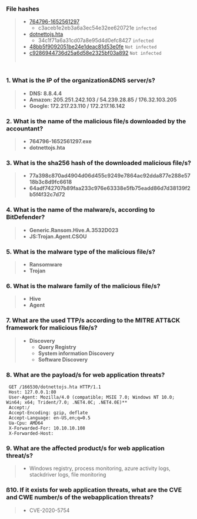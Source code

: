 
### File hashes


> - <a href="files/764796-1652561297.exe">764796-1652561297</a>
>     - c3aceb1e2eb3a6a3ec54e32ee620721e `infected`
> - <a href="files/dotnettojs.hta">dotnettojs.hta</a>
>    - 34c1f71a6a31cd07a8e95d4d0efc8427 `infected`
> - <a href="files/heartbeat-1652561296.html">48bb5f9092051be24e1deac81d53e0fe</a> `Not infected`
> - <a href="files/script%3E">c9286944736d25a6d58e2325bf03a892</a> `Not infected`
<br><br>
#

### 1. What is the IP of the organization&DNS server/s?

> - **DNS: 8.8.4.4**
> - **Amazon: 205.251.242.103 / 54.239.28.85 / 176.32.103.205**
> - **Google: 172.217.23.110 / 172.217.16.142**

### 2. What is the name of the malicious file/s downloaded by the accountant?

> - **764796-1652561297.exe**
> - **dotnettojs.hta**

### 3. What is the sha256 hash of the downloaded malicious file/s?

> - **77a398c870ad4904d06d455c9249e7864ac92dda877e288e5718b3c8d9fc6618**
> - **64adf742707b89faa233c976e63338e5fb75eadd86d7d38139f2b5f4f32c7d72**

### 4. What is the name of the malware/s, according to BitDefender?

> - **Generic.Ransom.Hive.A.3532D023**
> - **JS:Trojan.Agent.CSOU**

### 5. What is the malware type of the malicious file/s?

> - **Ransomware**
> - **Trojan**

### 6. What is the malware family of the malicious file/s?

> - **Hive**
> - **Agent**

### 7. What are the used TTP/s according to the MITRE ATT&CK framework for malicious file/s?

> - **Discovery**
>     - **Query Registry**
>     - **System information Discovery**
>     - **Software Discovery**

### 8. What are the payload/s for web application threats?
```
 GET /166530/dotnettojs.hta HTTP/1.1
 Host: 127.0.0.1:80
 User-Agent: Mozilla/4.0 (compatible; MSIE 7.0; Windows NT 10.0; Win64; x64; Trident/7.0; .NET4.0C; .NET4.0E)**
 Accept:/
 Accept-Encoding: gzip, deflate
 Accept-Language: en-US,en;q=0.5
 Ua-Cpu: AMD64
 X-Forwarded-For: 10.10.10.108
 X-Forwarded-Host:
```
### 9. What are the affected product/s for web application threat/s?

> - Windows registry, process monitoring, azure activity logs, stackdriver logs, file monitoring

### ß10. If it exists for web application threats, what are the CVE and CWE number/s of the webapplication threats?

> - CVE-2020-5754